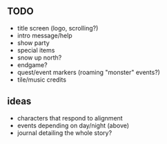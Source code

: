 ## TODO
* title screen (logo, scrolling?)
* intro message/help
* show party
* special items
* snow up north?
* endgame?
* quest/event markers (roaming "monster" events?)
* tile/music credits

## ideas
* characters that respond to alignment
* events depending on day/night (above)
* journal detailing the whole story?
